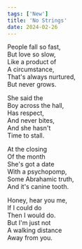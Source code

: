 ```yaml
---
tags: ['New']
title: 'No Strings'
date: 2024-02-26
---
```


People fall so fast,  
But love so slow,  
Like a product of  
A circumstance,  
That's always nurtured,  
But never grows.

She said the  
Boy across the hall,  
Has respect,  
And never bites,  
And she hasn't  
Time to stall.

At the closing  
Of the month  
She's got a date  
With a psychopomp,  
Some Abrahamic truth,  
And it's canine tooth.

Honey, hear you me,  
If I could do  
Then I would do.  
But I'm just not  
A walking distance  
Away from you.  
